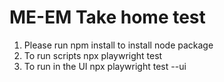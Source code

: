 # ME-EM Take home test

1. Please run npm install to install node package
2. To run scripts npx playwright test
3. To run in the UI npx playwright test --ui  
